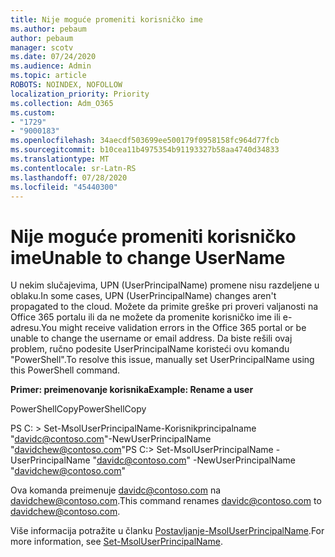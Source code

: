 ```yaml
---
title: Nije moguće promeniti korisničko ime
ms.author: pebaum
author: pebaum
manager: scotv
ms.date: 07/24/2020
ms.audience: Admin
ms.topic: article
ROBOTS: NOINDEX, NOFOLLOW
localization_priority: Priority
ms.collection: Adm_O365
ms.custom:
- "1729"
- "9000183"
ms.openlocfilehash: 34aecdf503699ee500179f0958158fc964d77fcb
ms.sourcegitcommit: b10cea11b4975354b91193327b58aa4740d34833
ms.translationtype: MT
ms.contentlocale: sr-Latn-RS
ms.lasthandoff: 07/28/2020
ms.locfileid: "45440300"
---
```

# <a name="unable-to-change-username"></a><span data-ttu-id="3c9a2-102">Nije moguće promeniti korisničko ime</span><span class="sxs-lookup"><span data-stu-id="3c9a2-102">Unable to change UserName</span></span>

<span data-ttu-id="3c9a2-103">U nekim slučajevima, UPN (UserPrincipalName) promene nisu razdeljene u oblaku.</span><span class="sxs-lookup"><span data-stu-id="3c9a2-103">In some cases, UPN (UserPrincipalName) changes aren't propagated to the cloud.</span></span> <span data-ttu-id="3c9a2-104">Možete da primite greške pri proveri valjanosti na Office 365 portalu ili da ne možete da promenite korisničko ime ili e-adresu.</span><span class="sxs-lookup"><span data-stu-id="3c9a2-104">You might receive validation errors in the Office 365 portal or be unable to change the username or email address.</span></span> <span data-ttu-id="3c9a2-105">Da biste rešili ovaj problem, ručno podesite UserPrincipalName koristeći ovu komandu "PowerShell".</span><span class="sxs-lookup"><span data-stu-id="3c9a2-105">To resolve this issue, manually set UserPrincipalName using this PowerShell command.</span></span>

<span data-ttu-id="3c9a2-106">**Primer: preimenovanje korisnika**</span><span class="sxs-lookup"><span data-stu-id="3c9a2-106">**Example: Rename a user**</span></span>

<span data-ttu-id="3c9a2-107">PowerShellCopy</span><span class="sxs-lookup"><span data-stu-id="3c9a2-107">PowerShellCopy</span></span>

<span data-ttu-id="3c9a2-108">PS C: \> Set-MsolUserPrincipalName-Korisnikprincipalname "davidc@contoso.com"-NewUserPrincipalName "davidchew@contoso.com"</span><span class="sxs-lookup"><span data-stu-id="3c9a2-108">PS C:\> Set-MsolUserPrincipalName -UserPrincipalName "davidc@contoso.com" -NewUserPrincipalName "davidchew@contoso.com"</span></span>

<span data-ttu-id="3c9a2-109">Ova komanda preimenuje davidc@contoso.com na davidchew@contoso.com.</span><span class="sxs-lookup"><span data-stu-id="3c9a2-109">This command renames davidc@contoso.com to davidchew@contoso.com.</span></span>

<span data-ttu-id="3c9a2-110">Više informacija potražite u članku [Postavljanje-MsolUserPrincipalName](https://docs.microsoft.com/powershell/module/msonline/set-msoluserprincipalname?view=azureadps-1.0).</span><span class="sxs-lookup"><span data-stu-id="3c9a2-110">For more information, see [Set-MsolUserPrincipalName](https://docs.microsoft.com/powershell/module/msonline/set-msoluserprincipalname?view=azureadps-1.0).</span></span>